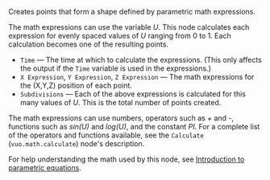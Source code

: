 Creates points that form a shape defined by parametric math expressions. 

The math expressions can use the variable *U*. This node calculates each expression for evenly spaced values of *U* ranging from 0 to 1. Each calculation becomes one of the resulting points. 

- `Time` — The time at which to calculate the expressions.  (This only affects the output if the `Time` variable is used in the expressions.)
- `X Expression`, `Y Expression`, `Z Expression` — The math expressions for the (X,Y,Z) position of each point. 
- `Subdivisions` — Each of the above expressions is calculated for this many values of *U*. This is the total number of points created. 

The math expressions can use numbers, operators such as *+* and *-*, functions such as *sin(U)* and *log(U)*, and the constant *PI*. For a complete list of the operators and functions available, see the `Calculate` (`vuo.math.calculate`) node's description. 

For help understanding the math used by this node, see [Introduction to parametric equations](https://www.khanacademy.org/video/parametric-equations-1). 
